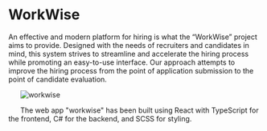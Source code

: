 # WorkWise
An effective and modern platform for hiring is what the “WorkWise” project aims to provide.
Designed with the needs of recruiters and candidates in mind, this system strives to streamline and accelerate the hiring process while promoting an easy-to-use interface.
Our approach attempts to improve the hiring process from the point of application submission to the point of candidate evaluation.



&nbsp;
&nbsp;
&nbsp;
![workwise](https://github.com/Aldrin1807/work-wise/assets/92091536/b2cd0b9c-e09d-4157-8e4c-a05be79c5fd5)

&nbsp;
&nbsp;
&nbsp;
The web app "workwise" has been built using React with TypeScript for the frontend, C# for the backend, and SCSS for styling.
